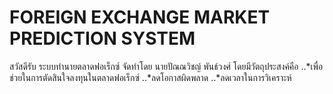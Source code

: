 # FOREIGN EXCHANGE MARKET PREDICTION SYSTEM

สวัสดีรับ ระบบทำนายตลาดฟอเร็กซ์ จัดทำโดย นายปัณณวิชญ์ พันธ์วงศ์
โดยมีวัตถุประสงค์คือ
..*เพื่อช่วยในการตัดสินใจลงทุนในตลาดฟอเร็กซ์
..*ลดโอกาสผิดพลาด
..*ลดเวลาในการวิเคราะห์

